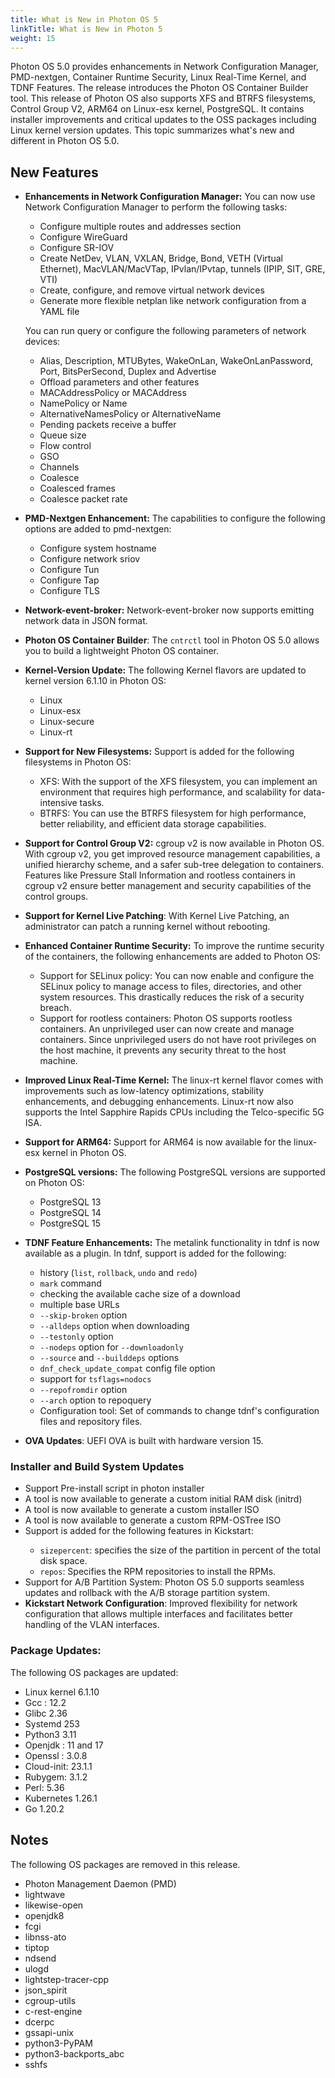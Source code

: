 ```yaml
---
title: What is New in Photon OS 5
linkTitle: What is New in Photon 5
weight: 15
---
```


Photon OS 5.0  provides enhancements in Network Configuration Manager, PMD-nextgen, Container Runtime Security, Linux Real-Time Kernel, and TDNF Features. The release introduces the Photon OS Container Builder tool. This release of Photon OS also supports XFS and BTRFS filesystems, Control Group V2,  ARM64 on Linux-esx kernel, PostgreSQL. It contains installer improvements and critical updates to the OSS packages including Linux kernel version updates. This topic summarizes what's new and different in Photon OS 5.0.

## New Features

- **Enhancements in Network Configuration Manager:** You can now use Network Configuration Manager to perform the following tasks:

	- Configure multiple routes and addresses section
	- Configure WireGuard
	- Configure SR-IOV
	- Create NetDev, VLAN, VXLAN, Bridge, Bond, VETH (Virtual Ethernet), MacVLAN/MacVTap, IPvlan/IPvtap, tunnels (IPIP, SIT, GRE, VTI)
	- Create, configure, and remove virtual network devices
	- Generate more flexible netplan like network configuration from a YAML file

	You can run query or configure the following parameters of network devices:
	
	- Alias, Description, MTUBytes, WakeOnLan, WakeOnLanPassword, Port, BitsPerSecond, Duplex and Advertise
	- Offload parameters and other features
	- MACAddressPolicy or MACAddress
	- NamePolicy or Name
	- AlternativeNamesPolicy or AlternativeName
	- Pending packets receive a buffer
	- Queue size
	- Flow control
	- GSO
	- Channels
	- Coalesce
	- Coalesced frames
	- Coalesce packet rate

- **PMD-Nextgen Enhancement:** The capabilities to configure the following options are added to pmd-nextgen:
	- Configure system hostname
	- Configure network sriov
	- Configure Tun
	- Configure Tap
	- Configure TLS


- **Network-event-broker:** Network-event-broker now supports emitting network data in JSON format.

- **Photon OS Container Builder**: The `cntrctl` tool in Photon OS 5.0 allows you to build a lightweight Photon OS container. 


- **Kernel-Version Update:** The following Kernel flavors are updated to kernel version 6.1.10 in Photon OS:  
	- Linux  
	- Linux-esx  
	- Linux-secure  
	- Linux-rt  


- **Support for New Filesystems:** Support is added for the following filesystems in Photon OS:
	- XFS: With the support of the XFS filesystem, you can implement an environment that requires high performance, and scalability for data-intensive tasks.
	- BTRFS: You can use the BTRFS filesystem for high performance, better reliability, and efficient data storage capabilities.



- **Support for Control Group V2:** cgroup v2 is now available in Photon OS. With cgroup v2, you get improved resource management capabilities, a unified hierarchy scheme, and a safer sub-tree delegation to containers. Features like Pressure Stall Information and rootless containers in cgroup v2 ensure better management and security capabilities of the control groups.

- **Support for Kernel Live Patching**: With Kernel Live Patching, an administrator can patch a running kernel without rebooting.


- **Enhanced Container Runtime Security:** To improve the runtime security of the containers, the following enhancements are added to Photon OS:
	- Support for SELinux policy: You can now enable and configure the SELinux policy to manage access to files, directories, and other system resources. This drastically reduces the risk of a security breach.
	- Support for rootless containers: Photon OS supports rootless containers. An unprivileged user can now create and manage containers. Since unprivileged users do not have root privileges on the host machine, it prevents any security threat to the host machine.



- **Improved Linux Real-Time Kernel:** The linux-rt kernel flavor comes with improvements such as low-latency optimizations, stability enhancements, and debugging enhancements. Linux-rt now also supports the Intel Sapphire Rapids CPUs including the Telco-specific 5G ISA.


- **Support for ARM64:** Support for ARM64 is now available for the linux-esx kernel in Photon OS.
 

- **PostgreSQL versions:** The following PostgreSQL versions are supported on Photon OS:
	- PostgreSQL 13
	- PostgreSQL 14
	- PostgreSQL 15

- **TDNF Feature Enhancements:** The metalink functionality in tdnf is now available as a plugin. In tdnf, support is added for the following:

	- history (`list`, `rollback`, `undo` and `redo`)
	- `mark` command
	- checking the available cache size of a download
	- multiple base URLs
	- `--skip-broken` option
	- `--alldeps` option when downloading
	- `--testonly` option
	- `--nodeps` option for `--downloadonly`
	- `--source` and `--builddeps` options
	- `dnf_check_update_compat` config file option
	- support for `tsflags=nodocs`
	- `--repofromdir` option
	- `--arch` option to repoquery
	- Configuration tool: Set of commands to change tdnf's configuration files and repository files.

- **OVA Updates**: UEFI OVA is built with hardware version 15.


### Installer and Build System Updates
- Support Pre-install script in photon installer
- A tool is now available to generate a custom initial RAM disk (initrd)
- A tool is now available to generate a custom installer ISO
- A tool is now available to generate a custom RPM-OSTree ISO
- Support is added for the following features in Kickstart:   <p>
	- `sizepercent`: specifies the size of the partition in percent of the total disk space. 
	- `repos`: Specifies the RPM repositories to install the RPMs.
- Support for A/B Partition System: Photon OS 5.0 supports seamless updates and rollback with the A/B storage partition system.
- **Kickstart Network Configuration**: Improved flexibility for network configuration that allows multiple interfaces and facilitates better handling of the VLAN interfaces. 


### Package Updates:

The following OS packages are updated:

- Linux kernel 6.1.10
- Gcc : 12.2
- Glibc 2.36
- Systemd 253
- Python3 3.11
- Openjdk : 11 and 17
- Openssl : 3.0.8
- Cloud-init: 23.1.1
- Rubygem: 3.1.2
- Perl: 5.36
- Kubernetes 1.26.1
- Go 1.20.2

## Notes
 
The following OS packages are removed in this release.

- Photon Management Daemon (PMD)
- lightwave
- likewise-open
- openjdk8
- fcgi
- libnss-ato
- tiptop
- ndsend
- ulogd
- lightstep-tracer-cpp
- json_spirit
- cgroup-utils
- c-rest-engine
- dcerpc
- gssapi-unix
- python3-PyPAM
- python3-backports_abc
- sshfs